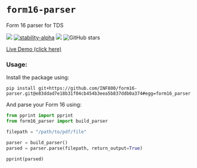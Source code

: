 # `form16-parser`
Form 16 parser for TDS

[![](https://img.shields.io/static/v1?label=Licence&message=MIT&color=darkgreen)](https://github.com/INF800/form16-parser)
[![stability-alpha](https://img.shields.io/badge/stability-alpha-f4d03f.svg)](https://github.com/mkenney/software-guides/blob/master/STABILITY-BADGES.md#alpha)
[![](https://img.shields.io/static/v1?label=Python&message=>=3.10&color=indigo)](https://github.com/INF800/form16-parser) <img src="https://img.shields.io/github/stars/INF800/form16-parser.svg?style=social&" alt="GitHub stars">

[Live Demo (click here)](https://huggingface.co/spaces/arakesh/form16-parser)

### Usage:

Install the package using:

```
pip install git+https://github.com/INF800/form16-parser.git@e83ddad7e18b31f04cb454b3eea5b837ddb0a374#egg=form16_parser
```

And parse your Form 16 using:

```py
from pprint import pprint
from form16_parser import build_parser

filepath = "/path/to/pdf/file"

parser = build_parser()
parsed = parser.parse(filepath, return_output=True)

pprint(parsed)
```
